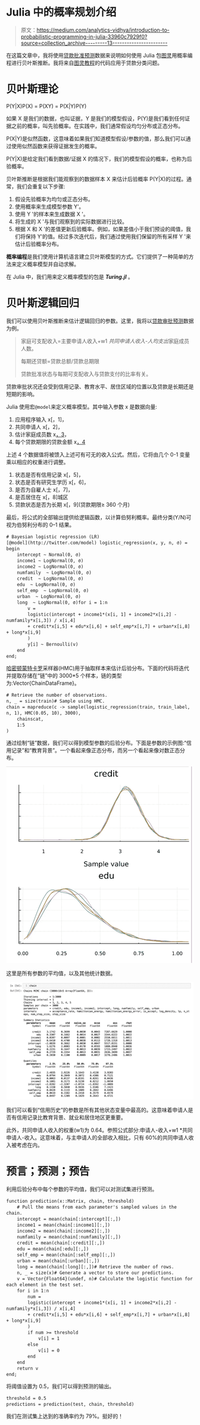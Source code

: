 # Julia 中的概率规划介绍

> 原文：<https://medium.com/analytics-vidhya/introduction-to-probabilistic-programming-in-julia-33960c7929f0?source=collection_archive---------13----------------------->

在这篇文章中，我将使用[贷款批准预测](https://datahack.analyticsvidhya.com/contest/practice-problem-loan-prediction-iii/?utm_source=auto-email#MySubmissions)数据来说明如何使用 Julia 包[图灵](https://turing.ml/stable/)用概率编程进行贝叶斯推断。我将来自[图灵教程](https://turing.ml/dev/tutorials/2-logisticregression/)的代码应用于贷款分类问题。

# 贝叶斯理论

P(Y|X)P(X) = P(XY) = P(X|Y)P(Y)

如果 X 是我们的数据，也叫证据，Y 是我们的模型假设，P(Y)是我们看到任何证据之前的概率，叫先验概率。在实践中，我们通常假设均匀分布或正态分布。

P(X|Y)是似然函数，这意味着如果我们知道模型假设/参数的值，那么我们可以通过使用似然函数来获得证据发生的概率。

P(Y|X)是给定我们看到数据/证据 X 的情况下，我们的模型假设的概率，也称为后验概率。

贝叶斯推断是根据我们能观察到的数据样本 X 来估计后验概率 P(Y|X)的过程。通常，我们会重复以下步骤:

1.  假设先验概率为均匀或正态分布。
2.  使用概率来生成模型参数 Y’。
3.  使用 Y '的样本来生成数据 X '。
4.  将生成的 X '与我们观察到的实际数据进行比较。
5.  根据 X 和 X '的差值更新后验概率。例如，如果差值小于我们预设的阈值，我们将保持 Y’的值。经过多次迭代后，我们通过使用我们保留的所有采样 Y '来估计后验概率分布。

**概率编程**是我们使用计算机语言建立贝叶斯模型的方式。它们提供了一种简单的方法来定义概率模型并自动求解。

在 Julia 中，我们用来定义概率模型的包是 ***Turing.jl*** 。

# 贝叶斯逻辑回归

我们可以使用贝叶斯推断来估计逻辑回归的参数。这里，我将以[贷款审批预测](https://datahack.analyticsvidhya.com/contest/practice-problem-loan-prediction-iii/?utm_source=auto-email#MySubmissions)数据为例。

> 家庭可支配收入=主要申请人收入+w1 *共同申请人收入-人均支出*家庭成员人数。
> 
> 每期还贷额=贷款总额/贷款总期限
> 
> 贷款批准状态与每期可支配收入与贷款支付的比率有关。

贷款审批状况还会受到信用记录、教育水平、居住区域的位置以及贷款是长期还是短期的影响。

Julia 使用宏`@model`来定义概率模型。其中输入参数 x 是数据向量:

1.  应用程序输入 x[，1]，
2.  共同申请人 x[，2]，
3.  估计家庭成员数 x[，3](我用婚姻状况和赡养人数来估计)，
4.  每个贷款期限的贷款金额 x[，4](即贷款总额/贷款期限)

上述 4 个数据值将被馈入上述可有可无的收入公式。然后，它将由几个 0-1 变量乘以相应的权重进行调整。

1.  状态是否有信用记录 x[，5]，
2.  状态是否有研究生学历 x[，6]，
3.  是否为自雇人士 x[，7]，
4.  是否居住在 x[，8]城区
5.  贷款状态是否为长期 x[，9](贷款期限≥ 360 个月)

最后，将公式的全部输出提供给逻辑函数，以计算伯努利概率。最终分类(Y/N)可视为伯努利分布的 0–1 结果。

```
# Bayesian logistic regression (LR)
[@model](http://twitter.com/model) logistic_regression(x, y, n, σ) = begin
    intercept ~ Normal(0, σ)
    income1 ~ LogNormal(0, σ)
    income2 ~ LogNormal(0, σ)
    numfamily  ~ LogNormal(0, σ)
    credit  ~ LogNormal(0, σ)
    edu  ~ LogNormal(0, σ)
    self_emp  ~ LogNormal(0, σ)
    urban  ~ LogNormal(0, σ)
    long  ~ LogNormal(0, σ)for i = 1:n
        v = 
        logistic(intercept + income1*(x[i, 1] + income2*x[i,2] - numfamily*x[i,3]) / x[i,4] 
        + credit*x[i,5] + edu*x[i,6] + self_emp*x[i,7] + urban*x[i,8] + long*x[i,9]
        )
        y[i] ~ Bernoulli(v)
    end
end;
```

[哈密顿蒙特卡罗](https://en.wikipedia.org/wiki/Hamiltonian_Monte_Carlo)采样器(HMC)用于抽取样本来估计后验分布。下面的代码将迭代并提取存储在“链”中的 3000*5 个样本，链的类型为:Vector{ChainDataFrame}。

```
# Retrieve the number of observations.
n, _ = size(train)# Sample using HMC.
chain = mapreduce(c -> sample(logistic_regression(train, train_label, n, 1), HMC(0.05, 10), 3000),
    chainscat,
    1:5
)
```

通过绘制“链”数据，我们可以得到模型参数的后验分布。下面是参数的示例图:“信用记录”和“教育背景”。一个看起来像正态分布，而另一个看起来像对数正态分布。

![](img/53efa19d843162014197527e36c01c4a.png)

这里是所有参数的平均值，以及其他统计数据。

![](img/0b0ecec7a1df50d0cd22d8703ba82cfd.png)

我们可以看到“信用历史”的参数是所有其他状态变量中最高的。这意味着申请人是否有信用记录比教育背景、就业和居住地区更重要。

此外，共同申请人收入的权重(w1)为 0.64。参照公式部分:申请人-收入+w1 *共同申请人-收入。这意味着，与主申请人的全部收入相比，只有 60%的共同申请人收入被考虑在内。

# 预言；预测；预告

利用后验分布中每个参数的平均值，我们可以对测试集进行预测。

```
function prediction(x::Matrix, chain, threshold)
    # Pull the means from each parameter's sampled values in the chain.
    intercept = mean(chain[:intercept][:,])
    income1 = mean(chain[:income1][:,])
    income2 = mean(chain[:income2][:,])
    numfamily = mean(chain[:numfamily][:,])
    credit = mean(chain[:credit][:,])
    edu = mean(chain[:edu][:,])
    self_emp = mean(chain[:self_emp][:,])
    urban = mean(chain[:urban][:,])
    long = mean(chain[:long][:,])# Retrieve the number of rows.
    n, _ = size(x)# Generate a vector to store our predictions.
    v = Vector{Float64}(undef, n)# Calculate the logistic function for each element in the test set.
    for i in 1:n
        num = 
        logistic(intercept + income1*(x[i, 1] + income2*x[i,2] - numfamily*x[i,3]) / x[i,4] 
        + credit*x[i,5] + edu*x[i,6] + self_emp*x[i,7] + urban*x[i,8] + long*x[i,9]
        )
        if num >= threshold
            v[i] = 1
        else
            v[i] = 0
        end
    end
    return v
end;
```

将阈值设置为 0.5，我们可以得到预测的输出。

```
threshold = 0.5
predictions = prediction(test, chain, threshold)
```

我们在测试集上达到的准确率约为 79%。挺好的！